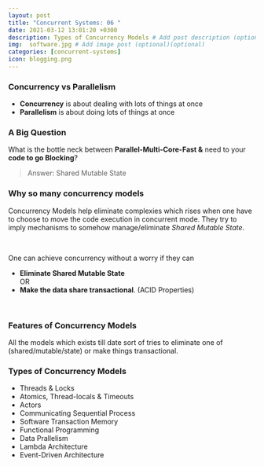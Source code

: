 ```yaml
---
layout: post
title: "Concurrent Systems: 06 "
date: 2021-03-12 13:01:20 +0300
description: Types of Concurrency Models # Add post description (optional)
img:  software.jpg # Add image post (optional)(optional)
categories: [concurrent-systems]
icon: blogging.png
---
```

### Concurrency vs Parallelism
- **Concurrency** is about dealing with lots of things at once
- **Parallelism** is about doing lots of things at once

### A Big Question
What is the bottle neck between **Parallel-Multi-Core-Fast &** need to your **code to go Blocking**?
>Answer: Shared Mutable State

### Why so many concurrency models
Concurrency Models help eliminate complexies which rises when one have to choose to move the code execution in concurrent mode. They try to imply mechanisms to somehow manage/eliminate *Shared Mutable State*.

<br/>

One can achieve concurrency without a worry if they can 
- **Eliminate Shared Mutable State** \
OR 
- **Make the data share transactional**. (ACID Properties) 

<br/>

### Features of Concurrency Models
All the models which exists till date sort of tries to eliminate one of (shared/mutable/state) or make things transactional. 

### Types of Concurrency Models
- Threads & Locks
- Atomics, Thread-locals & Timeouts
- Actors
- Communicating Sequential Process
- Software Transaction Memory
- Functional Programming
- Data Prallelism
- Lambda Architecture
- Event-Driven Architecture